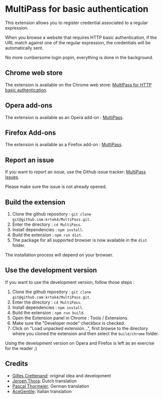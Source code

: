 MultiPass for basic authentication
==================================

This extension allows you to register credential associated to a regular expression.

When you browse a website that requires HTTP basic authentication, if the URL match against
one of the regular expression, the credentials will be automatically sent.

No more cumbersome login popin, everything is done in the background.

Chrome web store
----------------

The extension is available on the Chrome web store: [MultiPass for HTTP basic authentication](https://chrome.google.com/webstore/detail/multipass-for-http-basic/enhldmjbphoeibbpdhmjkchohnidgnah).

Opera add-ons
-------------

The extension is available as an Opera add-on : [MultiPass](https://addons.opera.com/en/extensions/details/multipass/).

Firefox Add-ons
---------------

The extension is available as a Firefox add-on : [MultiPass](https://addons.mozilla.org/en-US/firefox/addon/multipass/).

Report an issue
---------------

If you want to report an issue, use the Github issue tracker: [MultiPass issues](https://github.com/krtek4/MultiPass/issues).

Please make sure the issue is not already opened.

Build the extension
-------------------

1. Clone the github repository : `git clone git@github.com:krtek4/MultiPass.git`.
2. Enter the directory : `cd MultiPass`.
3. Install dependencies : `npm install`.
4. Build the extension : `npm run dist`.
5. The package for all supported browser is now available in the `dist` folder.

The installation process will depend on your browser.

Use the development version
---------------------------

If you want to use the development version, follow those steps :

1. Clone the github repository : `git clone git@github.com:krtek4/MultiPass.git`.
2. Enter the directory : `cd MultiPass`.
3. Install dependencies : `npm install`.
4. Build the extension : `npm run build`.
5. Open the Extension panel in Chrome : Tools / Extensions.
6. Make sure the "Developer mode" checkbox is checked.
7. Click on "Load unpacked extension...", first browse to the directory where you cloned the extension and then select the `build/chrome` folder.

Using the development version on Opera and Firefox is left as an exercise for the reader ;)

Credits
-------

* [Gilles Crettenand](http://gilles.crettenand.info): original idea and development
* [Jeroen Thora](https://github.com/acrobat): Dutch translation
* [Pascal Thormeier](https://github.com/thormeier): German translation
* [AceGentile](https://github.com/AceGentile): Italian translation
